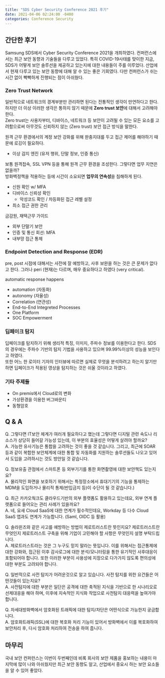 ```yaml
---
title: "SDS Cyber Security Conference 2021 후기"
date: 2021-04-06 02:24:00 -0400
categories: Conference Security
---
```


## 간단한 후기

Samsung SDS에서 Cyber Security Conference 2021을 개최하였다. 컨퍼런스에서는 최근 보안 동향과 기술들을 다루고 있었다. 특히 COVID-19사태를 맞이한 지금, SDS가 어떻게 보안 솔루션을 제공하고 있는지에 대한 내용들이 주를 이루었다. 산업에서 현재 다루고 있는 보안 동향에 대해 알 수 있는 좋은 기회였다. 다만 컨퍼런스가 쉬는 시간 없이 빡빡하게 진행되는 점이 아쉬웠다.

### Zero Trust Network
일반적으로 네트워크의 경계부분만 관리하면 된다는 전통적인 생각이 만연하다고 한다. 하지만 더 이상 이러한 생각은 통하지 않기 때문에 **Zero trust 보안**에 대해서 고려해야 한다.\
Zero trust는 사용자부터, 디바이스, 네트워크 등 보안이 고려될 수 있는 모든 요소를 고려함으로써 아무것도 신뢰하지 않는 (Zero trust) 보안 접근 방식을 말한다.

원격 근무 환경에서의 계정 보안 강화를 위해 완충지대를 두고 접근 제어를 해야하기 때문에 로깅이 필요하다.
- 이상 감지 엔진 (유저 행위, 단말 정보, 인증 통신)

보통 원격접속, SSL VPN 등을 통해 원격 근무 환경을 조성한다. 그렇다면 업무 지연은 없을까?\
방화벽정책을 적용하는 등에 시간이 소요되면 **업무의 연속성**을 침해하게 된다.
- 신원 확인 w/ MFA
- 디바이스 신뢰성 확인
  - 악성코드 확인 / 차등화된 접근 레벨 설정
- 최소 접근 권한 관리

금감원, 재택근무 가이드
- 외부 단말기 보안
- 인증 및 통신 회선: MFA
- 내부망 접근 통제

### Endpoint Detection and Response (EDR)

pre, post 시점에 대해서는 사전에 잘 예방하고, 사후 보완을 하는 것은 큰 문제가 없다고 한다. 그러나 peri (현재)는 다르며, 매우 중요하다고 하였다 (very critical).

automatic response happens
- automation (자동화)
- autonomy (자율성)
- Correlation (연관성)
- End-to-End Integreted Processes
- One Platform
- SOC Empowerment

### 딥페이크 탐지
딥페이크를 탐지하기 위해 생리적 특징, 이미지, 주파수 정보를 이용한다고 한다. SDS의 경우에는 주파수 기반의 탐지 기법을 사용하고 있으며 99.99%이상의 성능을 보인다고 하였다.\
또한 어느 한 로이터 기자의 인터뷰에 따르면 실제로 무엇을 분석하려고 하는지 알기만 하면 딥페이크가 적용된 영상을 탐지하는 것은 쉬울 것이라고 하였다.

### 기타 주제들
- On premis에서 Cloud로의 변화
- 가상환경을 이용한 버그바운티
- 동형암호

## Q & A
Q. 그렇다면 IT보안 체계가 여러개 필요하다고 했는데 그렇다면 디지털 관련 속도나 리소스가 상당히 들어갈 가능성 있는데, 이 부분의 효율성은 어떻게 살려야 할까요?\
A. 가능한 유사기능은 통합을 고려하는 것이 좋을 것 같습니다. 그리고, 최근에 SOAR 등과 같이 복합한 보안체계에 대한 통합 및 자동화를 지원하는 솔루션들도 나오고 있어서 도입을 고려하시는 것도 방안일 것 같습니다.

Q. 정보유출 관점에서 스마트폰 등 외부기기를 통한 화면촬영에 대한 보안책도 있는지요?\
A. 물리적인 화면을 보호하기 위해서는 특정장소에서 휴대기기의 기능을 통제하는 MDM을 도입하거나 물리적 통제(반입금지 등)이 수단이 될 것 같습니다.)

Q. 최근 카카오웍크도 클라우드기반의 외부 플랫폼도 활용하고 있는데요, 외부 연계 플랫폼으로 들어오는 관리 사례가 있을까요?\
A. 네, 요새 Cloud SaaS에 대한 연계가 필수적인데요, Workday 등 다수 Cloud SaaS 앱과도 연계가 가능합니다. (Saml, OIDC 등 활용)

Q. 솔라윈즈와 같은 사고를 예방하는 방법이 제로트러스트란 뜻인지요? 제로트러스트란 무엇인지 제로트러스트 구축을 위해 기업이 고민해야 할 사항은 무엇인지 설명 부탁드립니다.\
A. 제로트러스트라는 것은 그 누구도 믿지 말라는 뜻입니다. 이를 위해서는 접근통제에 대한 강화와, 접근된 이후 감사로그에 대한 분석/모니터링을 통한 유기적인 사후대응이 포함되어야 합니다. 또한 이러한 부분이 사용성에 지장으로 다가가지 않도록 편의성에 대한 부분도 고려되야 합니다.

Q. 일반적으로 사전 탐지가 어려운것으로 알고 있습니다. 사전 탐지를 위한 요건들은 어떤것들이 있는지요?\
A. 사전탐지에 대한 부분은 일단은 공격에 대한 축적된 지식을 기반으로 한 시나리오로 선제대응을 해야 하며, 이후에 지속적인 지식화 작업으로 사전탐지 대응력을 높여가야 합니다.

Q. 차세대방화벽에서 암호화된 트래픽에 대한 탐지/차단은 어떤식으로 가능한지 궁금합니다.\
A. 암호화트래픽(SSL)에 대한 복호화 처리 기능이 있어서 방화벽에서 이를 복호화하여 보안처리 후, 다시 암호화 처리하여 전송을 하여 줍니다.


## 마무리
국내 보안 컨퍼런스는 이번이 두번째인데 비록 회사의 보안 제품을 홍보하는 내용이 마지막에 많이 나와 아쉬웠지만 최근 보안 동향도 알고, 산업에서 중요시 하는 보안 요소들을 알 수 있어 좋았다.